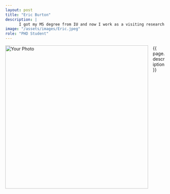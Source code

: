 ```yaml
---
layout: post
title: "Eric Burton"
description: |
      I got my MS degree from IU and now I work as a visiting research associate in the Crustal Deformation group. I am working models of creep front propagation and interseismic creep rate accelerations in Northern Japan where we observed a decadal creep acceleration event prior to the 2011 M9 Tohoku-oki earthquake.  
image: "/assets/images/Eric.jpeg"
role: "PHD Student"
---
```


<img src="{{ page.image }}" alt="Your Photo" width="450" style="float:left; margin-right:15px;">

{{ page.description}}


